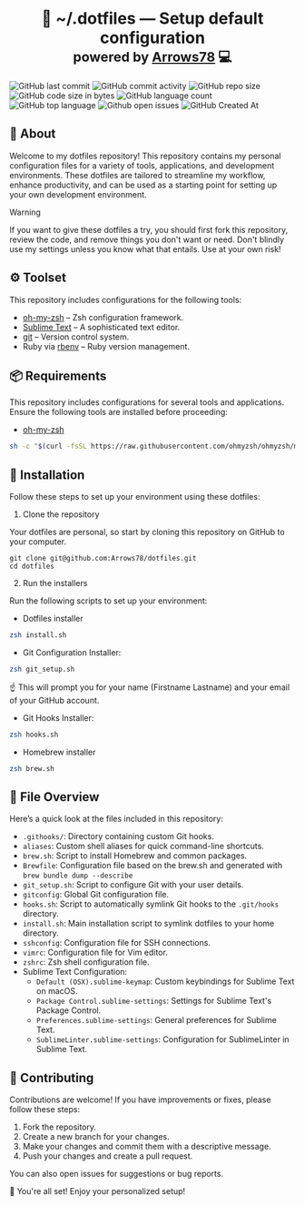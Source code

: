 <h1 align="center">
    📂 ~/.dotfiles — Setup default configuration<br/>
    <sub>powered by  <a href="https://github.com/Arrows78/">Arrows78</a> 💻</sub>
</h1>

![GitHub last commit](https://img.shields.io/github/last-commit/Arrows78/dotfiles?style=for-the-badge&color=FD8494&logoColor=D9E0EE&logo=github)
![GitHub commit activity](https://img.shields.io/github/commit-activity/m/Arrows78/dotfiles?style=for-the-badge&color=FF6022&logoColor=D9E0EE&logo=git)
![GitHub repo size](https://img.shields.io/github/repo-size/Arrows78/dotfiles?style=for-the-badge&color=FECB02&logoColor=D9E0EE&logo=databricks)
![GitHub code size in bytes](https://img.shields.io/github/languages/code-size/Arrows78/dotfiles?style=for-the-badge&color=5A59AD&logoColor=D9E0EE&logo=sublimetext)
![GitHub language count](https://img.shields.io/github/languages/count/Arrows78/dotfiles?style=for-the-badge&color=F93538&logoColor=D9E0EE&logo=polymerproject)
![GitHub top language](https://img.shields.io/github/languages/top/Arrows78/dotfiles?style=for-the-badge&color=298AD9&logoColor=D9E0EE&logo=gnubash)
![Github open issues](https://img.shields.io/github/issues/Arrows78/dotfiles?style=for-the-badge&color=D9E0EE&logoColor=D9E0EE&logo=jira)
![GitHub Created At](https://img.shields.io/github/created-at/Arrows78/dotfiles?style=for-the-badge&color=3DB876&logoColor=D9E0EE&logo=clockify)

## 👋 About

Welcome to my dotfiles repository! This repository contains my personal configuration files for a variety of tools, applications, and development environments. These dotfiles are tailored to streamline my workflow, enhance productivity, and can be used as a starting point for setting up your own development environment.

> [!WARNING]
> If you want to give these dotfiles a try, you should first fork this repository, review the code, and remove things you don't want or need. Don't blindly use my settings unless you know what that entails. Use at your own risk!

## ⚙️ Toolset

This repository includes configurations for the following tools:

- [oh-my-zsh](http://ohmyz.sh/) – Zsh configuration framework.
- [Sublime Text](https://www.sublimetext.com/) – A sophisticated text editor.
- [git](https://git-scm.com/) – Version control system.
- Ruby via [rbenv](https://github.com/rbenv/rbenv) – Ruby version management.


## 📦 Requirements

This repository includes configurations for several tools and applications. Ensure the following tools are installed before proceeding:

- [oh-my-zsh](http://ohmyz.sh/)

```bash
sh -c "$(curl -fsSL https://raw.githubusercontent.com/ohmyzsh/ohmyzsh/master/tools/install.sh)"
```

## 📖 Installation

Follow these steps to set up your environment using these dotfiles:

1. Clone the repository

Your dotfiles are personal, so start by cloning this repository on GitHub to your computer.

```
git clone git@github.com:Arrows78/dotfiles.git
cd dotfiles
```

2. Run the installers

Run the following scripts to set up your environment:

- Dotfiles installer

```bash
zsh install.sh
```

- Git Configuration Installer:

```bash
zsh git_setup.sh
```

☝️ This will prompt you for your name (Firstname Lastname) and your email of your GitHub account.

- Git Hooks Installer:

```bash
zsh hooks.sh
```

- Homebrew installer

```bash
zsh brew.sh
```

## 📂 File Overview

Here’s a quick look at the files included in this repository:

- `.githooks/`: Directory containing custom Git hooks.
- `aliases`: Custom shell aliases for quick command-line shortcuts.
- `brew.sh`: Script to install Homebrew and common packages.
- `Brewfile`: Configuration file based on the brew.sh and generated with `brew bundle dump --describe`
- `git_setup.sh`: Script to configure Git with your user details.
- `gitconfig`: Global Git configuration file.
- `hooks.sh`: Script to automatically symlink Git hooks to the `.git/hooks` directory.
- `install.sh`: Main installation script to symlink dotfiles to your home directory.
- `sshconfig`: Configuration file for SSH connections.
- `vimrc`: Configuration file for Vim editor.
- `zshrc`: Zsh shell configuration file.
- Sublime Text Configuration:
  - `Default (OSX).sublime-keymap`: Custom keybindings for Sublime Text on macOS.
  - `Package Control.sublime-settings`: Settings for Sublime Text's Package Control.
  - `Preferences.sublime-settings`: General preferences for Sublime Text.
  - `SublimeLinter.sublime-settings`: Configuration for SublimeLinter in Sublime Text.


## 👥 Contributing

Contributions are welcome! If you have improvements or fixes, please follow these steps:

1. Fork the repository.
2. Create a new branch for your changes.
3. Make your changes and commit them with a descriptive message.
4. Push your changes and create a pull request.

You can also open issues for suggestions or bug reports.

🎉 You're all set! Enjoy your personalized setup!